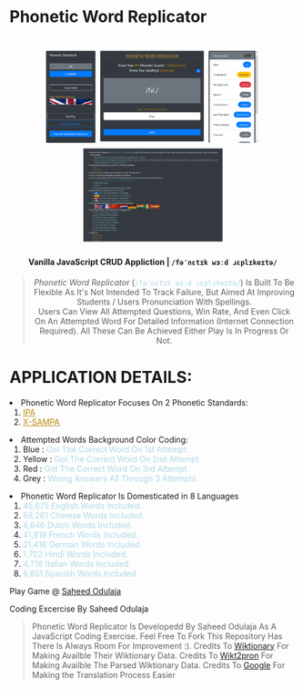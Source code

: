 Phonetic Word Replicator
================================

<h1 align="center">
  <a href="https://animejs.com" style="margin-right: 5px"><img src="/img/Phonetic-Word-Replicator(0).png" width="380"/></a>
  <a href="https://animejs.com"><img src="/img/Phonetic-Word-Replicator(1).png" width="250"/></a>
</h1>

<h4 align="center">Vanilla JavaScript CRUD Appliction | <code>/fəˈnɛtɪk wɜːd ɹɛplɪkeɪtə/</code></h4>

<blockquote align="center">
    <em>Phonetic Word Replicator</em> (<code style="color: lightblue">/fəˈnɛtɪk wɜːd ɹɛplɪkeɪtə/</code>) Is Built To Be Flexible As It's Not Intended To Track Failure, But Aimed At Improving Students / Users Pronunciation With Spellings.
    <br>
    Users Can View All Attempted Questions, Win Rate, And Even Click On An Attempted Word For Detailed Information (Internet Connection Required). All These Can Be Achieved Either Play Is In Progress Or Not.
</blockquote>

# APPLICATION DETAILS:
<li><span id="footer-2">Phonetic Word Replicator Focuses On 2 Phonetic Standards: </span>
    <ol>
        <li><a id="footer-2-a" href="https://en.m.wikipedia.org/wiki/International_Phonetic_Alphabet" target="_blank" style="color: darkgoldenrod">IPA</a></li>
        <li><a id="footer-2-b" href="https://en.m.wikipedia.org/wiki/X-SAMPA" target="_blank" style="color: darkgoldenrod">X-SAMPA</a></li>
    </ol>
</li>

<li><span id="footer-6">Attempted Words Background Color Coding:</span>
    <ol>
        <li><span id="footer-6-a" class="badge badge-pill bg-primary text-white">Blue</span> : <span id="footer-6-a-a" style="color: lightblue">Got The Correct Word On 1st Attempt.</span></li>
        <li><span id="footer-6-b" class="badge badge-pill bg-warning text-dark">Yellow</span> : <span id="footer-6-b-a" style="color: lightblue">Got The Correct Word On 2nd Attempt.</span></li>
        <li><span id="footer-6-c" class="badge badge-pill bg-danger text-white">Red</span> : <span id="footer-6-c-a" style="color: lightblue">Got The Correct Word On 3rd Attempt.</span></li>
        <li><span id="footer-6-d" class="badge badge-pill bg-secondary text-white">Grey</span> : <span id="footer-6-d-a" style="color: lightblue">Wrong Answers All Through 3 Attempts.</span></li>
    </ol>
</li>

<li> <span id="footer-7">Phonetic Word Replicator Is Domesticated in 8 Languages </span>
        <ol>
            <li> <span  id="footer-8-a" style="color: lightblue">45,675 English Words Included.</span></li>
            <li> <span  id="footer-8-b" style="color: lightblue"> 68,261 Chinese Words Included.</span></li>
            <li><span id="footer-8-c" style="color: lightblue"> 8,646 Dutch Words Included.</span></li>
            <li><span id="footer-8-d" style="color: lightblue"> 41,819 French Words Included.</span></li>
            <li><span id="footer-8-e" style="color: lightblue"> 21,418 German Words Included.</span></li>
            <li><span id="footer-8-f" style="color: lightblue"> 1,702 Hindi Words Included.</span></li>
            <li><span id="footer-8-g" style="color: lightblue"> 4,718 Italian Words Included.</span></li>
            <li><span id="footer-8-h" style="color: lightblue"> 6,851 Spanish Words Included.</span></li>
        </ol>
</li>

Play Game @ [Saheed Odulaja](https://sidodus.github.io/)

Coding Excercise By Saheed Odulaja
> Phonetic Word Replicator Is Developedd By Saheed Odulaja As A JavaScript Coding Exercise.
> Feel Free To Fork This Repository Has There Is Always Room For Improvement :).
> Credits To [Wiktionary](https://wiktionary.org) For Making Availble Their Wiktionary Data.
> Credits To [Wikt2pron](https://github.com/abuccts/wikt2pron) For Making Availble The Parsed Wiktionary Data.
> Credits To [Google](https://translate.google) For Making the Translation Process Easier
